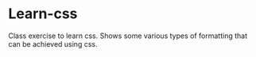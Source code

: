 # Learn-css
Class exercise to learn css.
Shows some various types of formatting that can be achieved using css.
